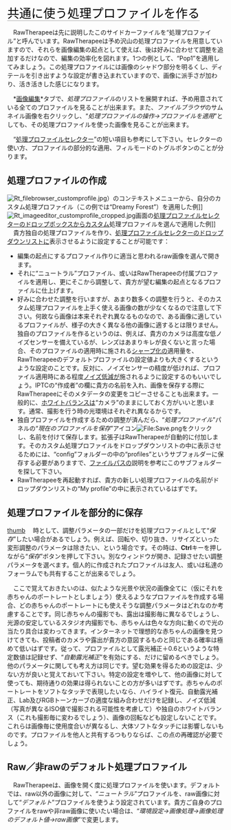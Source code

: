 <span style="color: #000000; background: none; overflow: hidden; page-break-after: avoid; font-size: 2.0em; font-family: Georgia,Times,serif; margin-top: 1em; margin-bottom: 0.25em; line-height: 1.3; padding: 0; border-bottom: 1px solid #AAAAAA;">共通に使う処理プロファイルを作る
</span>

　RawTherapeeは先に説明したこのサイドカーファイルを“処理プロファイル”と呼んでいます。RawTherapeeは予め沢山の処理プロファイルを用意していますので、それらを画像編集の起点として使えば、後は好みに合わせて調整を追加するだけなので、編集の効率化を図れます。1つの例として、“Pop1”を適用してみましょう。この処理プロファイルには画像のシャドウ部分を明るくし、ディテールを引き出すような設定が書き込まれていますので、画像に派手さが加わり、活き活きした感じになります。

　*[画像編集](The_Image_Editor_Tab/jp "wikilink")*タブで、*処理プロファイル*のリストを展開すれば、予め用意されている全てのプロファイルを見ることが出来ます。また、*ファイルブラウザ*のサムネイル画像を右クリックし、“*処理プロファイルの操作→プロファイルを適用*”としても、その処理プロファイルを使った画像を見ることが出来ます。

　“[処理プロファイルセレクター](The_Image_Editor_Tab/jp#処理プロファイルセレクター "wikilink")”の短い項目も参考にして下さい。セレクターの使い方、プロファイルの部分的な適用、フィルモードのトグルボタンのことが分ります。

## 処理プロファイルの作成

![](Rt_filebrowser_customprofile.jpg "Rt_filebrowser_customprofile.jpg")）のコンテキストメニューから、自分のカスタム処理プロファイル（この例では“Dreamy
Forest”）を適用した例\]\]
![](Rt_imageeditor_customprofile_cropped.jpg "Rt_imageeditor_customprofile_cropped.jpg")画面の[処理プロファイルセレクターのドロップボックスからカスタム](The_Image_Editor_Tab/jp#処理プロファイルセレクター "wikilink")処理プロファイルを選んで適用した例\]\]
　貴方独自の処理プロファイルを作り、[処理プロファイルセレクターのドロップダウンリストに](The_Image_Editor_Tab/jp#処理プロファイルセレクター "wikilink")表示させるように設定することが可能です：

- 編集の起点にするプロファイル作りに適当と思われるraw画像を選んで開きます。
- それに“ニュートラル”プロファイル、或いはRawTherapeeの付属プロファイルを適用し、更にそこから調整して、貴方が望む編集の起点となるプロファイルに仕上げます。
- 好みに合わせた調整を行いますが、あまり数多くの調整を行うと、そのカスタム処理プロファイルを上手く使える画像の数が少なくなるので注意して下さい。何故なら画像は本来それぞれ異なるものなので、ある画像に適しているプロファイルが、様子の大きく異なる他の画像に適するとは限りません。独自のプロファイルを作るというのは、例えば、貴方のカメラは高度な低ノイズセンサーを備えているが、レンズはあまりキレが良くないと言った場合、そのプロファイルの適用時に施される[シャープ化の](Sharpening/jp "wikilink")適用量を、RawTherapeeのデフォルトプロファイルの設定値よりも大きくするというような設定のことです。反対に、ノイズセンサーの精度が低ければ、プロファイル適用時にある程度[ノイズ低減が](Noise_Reduction/jp "wikilink")施されるように設定するのもいいでしょう。IPTCの“作成者”の欄に貴方の名前を入れ、画像を保存する際にRawTherapeeにそのメタデータの変更をコピーさせることも出来ます。一般的に、[ホワイトバランスは](White_Balance/jp "wikilink")“カメラ”のままにしておく方がいいと思います。通常、撮影を行う時の光環境はそれぞれ異なるからです。
- 独自プロファイルを作成するための調整が済んだら、“*処理プロファイル*”パネルの“*現在のプロファイルを保存*”アイコン![<File:Save.png>](Save.png "File:Save.png")をクリックし、名前を付けて保存します。拡張子はRawTherapeeが自動的に付加します。そのカスタム処理プロファイルをドロップダウンリストの中に表示させるためには、“config”フォルダーの中の“profiles”というサブフォルダーに保存する必要がありますで、[ファイルパスの](File_Paths/jp "wikilink")説明を参考にこのサブフォルダーを探して下さい。
- RawTherapeeを再起動すれば、貴方の新しい処理プロファイルの名前がドロップダウンリストの“My
  profile”の中に表示されているはずです。



## 処理プロファイルを部分的に保存

[thumb](image:Pp3_partial_window.png "wikilink")
　時として、調整パラメータの一部だけを処理プロファイルとして“*保存*”したい場合があるでしょう。例えば、回転や、切り抜き、リサイズといった変形調整のパラメータは除きたい、という場合です。その時は、**Ctrl**キーを押しながら“*保存*”ボタンを押して下さい。別なウィンドウが開き、記録させたい調整パラメータを選べます。個人的に作成されたプロファイルは友人、或いは私達のフォーラムでも共有することが出来るでしょう。

　ここで覚えておきたいのは、似たような光景や状況の画像全てに（仮にそれを赤ちゃんのポートレートとしましょう）使えるようなプロファイルを作成する場合、どの赤ちゃんのポートレートにも使えそうな調整パラメータはどれなのか考慮することです。同じ赤ちゃんの撮影でも、露出は撮影毎に異なるでしょうし、光源の安定しているスタジオ内撮影でも、赤ちゃんは色々な方向に動くので光の当たり具合は変わってきます。インターネットで理想的な赤ちゃんの画像を見つけてきても、投稿者のカメラや露出が貴方の意図するものと同じである確率は極めて低いはずです。従って、プロファイルとして露光補正＋0.6というような特定数値は記録せず、“*自動露光補正*”を有効にする、だけに留めるべきでしょう。他のパラメータに関しても考え方は同じです。望む効果を得るための設定は、少ない方が良いと覚えておいて下さい。特定の設定を増やして、他の画像に対して使っても、期待通りの効果は得られないことの方が多いはずです。赤ちゃんのポートレートをソフトなタッチで表現したいなら、ハイライト復元、自動露光補正、Lab及びRGBトーンカーブの適度な組み合わせだけを記録し、ノイズ低減（写真が異なるISO値で撮影される可能性を考慮して）や独自のホワイトバランス（これも撮影毎に変わるでしょう）、画像の回転なども設定しないことです。これらは画像毎に使用度合いが異なるし、大体ソフトなタッチには影響しないものです。プロファイルを他人と共有するつもりならば、この点の再確認が必要でしょう。

## Raw／非rawのデフォルト処理プロファイル

　RawTherapeeは、画像を開く度に処理プロファイルを使います。デフォルトでは、raw以外の画像に対して、“*ニュートラル*”プロファイルを、raw画像に対して“*デフォルト*”プロファイルを使うよう設定されています。貴方ご自身のプロファイルをrawや非raw画像に使いたい場合は、“*環境設定→画像処理→画像処理のデフォルト値→raw画像*”で変更します。